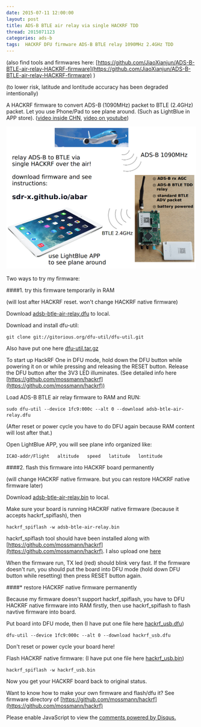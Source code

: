 ```yaml
---
date: 2015-07-11 12:00:00
layout: post
title: ADS-B BTLE air relay via single HACKRF TDD
thread: 2015071123
categories: ads-b
tags:  HACKRF DFU firmware ADS-B BTLE relay 1090MHz 2.4GHz TDD
---
```



<div id="google_translate_element"></div><script type="text/javascript">
function googleTranslateElementInit() {
  new google.translate.TranslateElement({pageLanguage: 'zh-CN', layout: google.translate.TranslateElement.InlineLayout.HORIZONTAL, multilanguagePage: true, gaTrack: true, gaId: 'UA-56112029-1'}, 'google_translate_element');
}
</script><script type="text/javascript" src="//translate.google.com/translate_a/element.js?cb=googleTranslateElementInit"></script>


(also find tools and firmwares here: [https://github.com/JiaoXianjun/ADS-B-BTLE-air-relay-HACKRF-firmware](https://github.com/JiaoXianjun/ADS-B-BTLE-air-relay-HACKRF-firmware) )

(to lower risk, latitude and lontitude accuracy has been degraded intentionally)

A HACKRF firmware to convert ADS-B (1090MHz) packet to BTLE (2.4GHz) packet. Let you use Phone/Pad to see plane around. (Such as LightBlue in APP store). ([video inside CHN](http://v.youku.com/v_show/id_XMTI4MjY2NDc0OA==.html), [video on youtube](https://youtu.be/MqX74sk-sa4))

![](../media/adsb-btle-air-relay.png)

Two ways to try my firmware:

####1. try this firmware temporarily in RAM

(will lost after HACKRF reset. won't change HACKRF native firmware)

Download [adsb-btle-air-relay.dfu](https://github.com/sdr-x/sdr-x.github.io/blob/master/_resource/adsb-btle-air-relay.dfu) to local.

Download and install dfu-util:

    git clone git://gitorious.org/dfu-util/dfu-util.git

Also have put one here [dfu-util.tar.gz](https://github.com/sdr-x/sdr-x.github.io/blob/master/_resource/dfu-util.tar.gz)

To start up HackRF One in DFU mode, hold down the DFU button while powering it
on or while pressing and releasing the RESET button.  Release the DFU button
after the 3V3 LED illuminates. (See detailed info here [https://github.com/mossmann/hackrf](https://github.com/mossmann/hackrf))

Load ADS-B BTLE air relay firmware to RAM and RUN:

    sudo dfu-util --device 1fc9:000c --alt 0 --download adsb-btle-air-relay.dfu

(After reset or power cycle you have to do DFU again because RAM content will lost after that.)

Open LightBlue APP, you will see plane info organized like:

    ICAO-addr/Flight   altitude   speed   latitude   lontitude

####2. flash this firmware into HACKRF board permanently

(will change HACKRF native firmware. but you can restore HACKRF native firmware later)

Download [adsb-btle-air-relay.bin](https://github.com/sdr-x/sdr-x.github.io/blob/master/_resource/adsb-btle-air-relay.bin) to local.

Make sure your board is running HACKRF native firmware (because it accepts hackrf_spiflash), then

    hackrf_spiflash -w adsb-btle-air-relay.bin

hackrf_spiflash tool should have been installed along with [https://github.com/mossmann/hackrf](https://github.com/mossmann/hackrf). I also upload one  [here](https://github.com/sdr-x/sdr-x.github.io/blob/master/_resource/hackrf_spiflash)

When the firmware run, TX led (red) should blink very fast. If the firmware doesn't run, you should put the board into DFU mode (hold down DFU button while resetting) then press RESET button again.

####* restore HACKRF native firmware permanently

Because my firmware doesn't support hackrf_spiflash, you have to DFU HACKRF native firmware into RAM firstly, then use hackrf_spiflash to flash navtive firmware into board.

Put board into DFU mode, then (I have put one file here [hackrf_usb.dfu](https://github.com/sdr-x/sdr-x.github.io/blob/master/_resource/hackrf_usb.dfu))

    dfu-util --device 1fc9:000c --alt 0 --download hackrf_usb.dfu

Don't reset or power cycle your board here!

Flash HACKRF native firmware: (I have put one file here [hackrf_usb.bin](https://github.com/sdr-x/sdr-x.github.io/blob/master/_resource/hackrf_usb.bin))

    hackrf_spiflash -w hackrf_usb.bin

Now you get your HACKRF board back to original status.

Want to know how to make your own firmware and flash/dfu it? See firmware directory of [https://github.com/mossmann/hackrf](https://github.com/mossmann/hackrf)



<div id="disqus_thread"></div>
<script type="text/javascript">
    /* * * CONFIGURATION VARIABLES: EDIT BEFORE PASTING INTO YOUR WEBPAGE * * */
    var disqus_shortname = 'jiaoxianjun'; // required: replace example with your forum shortname

    /* * * DON'T EDIT BELOW THIS LINE * * */
    (function() {
        var dsq = document.createElement('script'); dsq.type = 'text/javascript'; dsq.async = true;
        dsq.src = '//' + disqus_shortname + '.disqus.com/embed.js';
        (document.getElementsByTagName('head')[0] || document.getElementsByTagName('body')[0]).appendChild(dsq);
    })();
</script>
<noscript>Please enable JavaScript to view the <a href="http://disqus.com/?ref_noscript">comments powered by Disqus.</a></noscript>


<script>
  (function(i,s,o,g,r,a,m){i['GoogleAnalyticsObject']=r;i[r]=i[r]||function(){
  (i[r].q=i[r].q||[]).push(arguments)},i[r].l=1*new Date();a=s.createElement(o),
  m=s.getElementsByTagName(o)[0];a.async=1;a.src=g;m.parentNode.insertBefore(a,m)
  })(window,document,'script','//www.google-analytics.com/analytics.js','ga');

  ga('create', 'UA-56112029-1', 'auto');
  ga('send', 'pageview');

</script>
